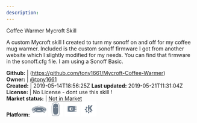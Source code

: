 ```yaml
---
description: 
---
```

Coffee Warmer Mycroft Skill

A custom Mycroft skill I created to turn my sonoff on and off for my coffee mug warmer. Included is the custom sonoff firmware I got from another website which I slightly modified for my needs. You can find that firmware in the sonoff.cfg file. I am using a Sonoff Basic.

**Github:** | (https://github.com/tony1661/Mycroft-Coffee-Warmer)  
**Owner:** | [@tony1661](https://github.com/tony1661)  
**Created:** | 2019-05-14T18:56:25Z  **Last updated:** 2019-05-21T11:31:04Z  
**License:** | No License - dont use this skill !  
**Market status:** | [Not in Market](https://market.mycroft.ai/skill/)  
**Platform:**   ![](.gitbook/assets/mark-1-icon.png)  ![](.gitbook/assets/mark-2-icon.png)  ![](.gitbook/assets/picroft-icon.png)  ![](.gitbook/assets/kde.png)   
